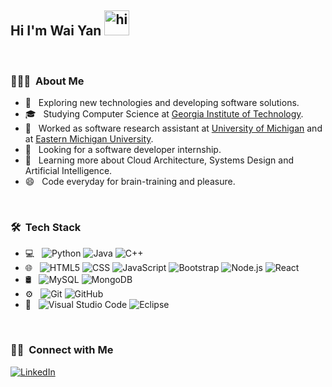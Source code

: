 
<h2> Hi I'm Wai Yan <img alt="hi" img src="https://user-images.githubusercontent.com/1303154/88677602-1635ba80-d120-11ea-84d8-d263ba5fc3c0.gif" width="40"></h2>

<br/>

<h3> 👨🏻‍💻 &nbsp;About Me </h3>

- 🤔 &nbsp; Exploring new technologies and developing software solutions.
- 🎓 &nbsp; Studying Computer Science at <a href="https://www.gatech.edu/">Georgia Institute of Technology</a>.
- 💼 &nbsp; Worked as software research assistant at <a href="https://umich.edu/">University of Michigan</a> and at <a href="https://www.emich.edu/">Eastern Michigan University</a>.
- 👯 &nbsp; Looking for a software developer internship.
- 🌱 &nbsp; Learning more about Cloud Architecture, Systems Design and Artificial Intelligence.
- 😄 &nbsp; Code everyday for brain-training and pleasure.

<br/>

<h3> 🛠 &nbsp;Tech Stack</h3>

- 💻 &nbsp;
  ![Python](https://img.shields.io/badge/-Python-333333?style=flat&logo=python)
  ![Java](https://img.shields.io/badge/-Java-333333?style=flat&logo=Java&logoColor=007396)
  ![C++](https://img.shields.io/badge/-C++-333333?style=flat&logo=C%2B%2B&logoColor=00599C)
  <!--![R (Statistics)](https://img.shields.io/badge/-R-333333?style=flat&logo=R&logoColor=276DC3)-->
- 🌐 &nbsp;
  ![HTML5](https://img.shields.io/badge/-HTML5-333333?style=flat&logo=HTML5)
  ![CSS](https://img.shields.io/badge/-CSS-333333?style=flat&logo=CSS3&logoColor=1572B6)
  ![JavaScript](https://img.shields.io/badge/-JavaScript-333333?style=flat&logo=javascript)
  ![Bootstrap](https://img.shields.io/badge/-Bootstrap-333333?style=flat&logo=bootstrap&logoColor=563D7C)
  ![Node.js](https://img.shields.io/badge/-Node.js-333333?style=flat&logo=node.js)
  ![React](https://img.shields.io/badge/-React-333333?style=flat&logo=react)
- 🛢 &nbsp;
  ![MySQL](https://img.shields.io/badge/-MySQL-333333?style=flat&logo=mysql)
  ![MongoDB](https://img.shields.io/badge/-MongoDB-333333?style=flat&logo=mongodb)
- ⚙️ &nbsp;
  ![Git](https://img.shields.io/badge/-Git-333333?style=flat&logo=git)
  ![GitHub](https://img.shields.io/badge/-GitHub-333333?style=flat&logo=github)
  <!---![Markdown](https://img.shields.io/badge/-Markdown-333333?style=flat&logo=markdown)-->
- 🔧 &nbsp;
  ![Visual Studio Code](https://img.shields.io/badge/-Visual%20Studio%20Code-333333?style=flat&logo=visual-studio-code&logoColor=007ACC)
  <!--![RStudio](https://img.shields.io/badge/-RStudio-333333?style=flat&logo=rstudio)-->
  ![Eclipse](https://img.shields.io/badge/-Eclipse-333333?style=flat&logo=eclipse-ide&logoColor=2C2255)
<!--- 🖥 &nbsp;
  ![Illustrator](https://img.shields.io/badge/-Illustrator-333333?style=flat&logo=adobe-illustrator)
  ![Photoshop](https://img.shields.io/badge/-Photoshop-333333?style=flat&logo=adobe-photoshop)
  ![InDesign](https://img.shields.io/badge/-InDesign-333333?style=flat&logo=adobe-indesign)-->

<br/>

<h3> 🤝🏻 &nbsp;Connect with Me </h3>

<p>
<a href="https://www.linkedin.com/in/wai-yan-leung-80a44a203/"><img alt="LinkedIn" src="https://img.shields.io/badge/LinkedIn-Wai%20Yan%20Leung-blue?style=flat-square&logo=linkedin"></a>
<!-- <a href="mailto:1csyuy@gmail.com"><img alt="Email" src="https://img.shields.io/badge/Email-1csyuy@gmail.com-blue?style=flat-square&logo=gmail"></a> -->
</p>
